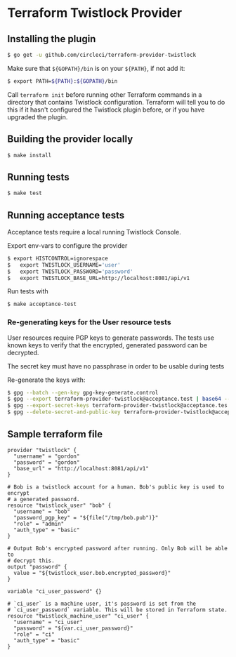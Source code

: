 # Terraform Twistlock Provider

## Installing the plugin
```bash
$ go get -u github.com/circleci/terraform-provider-twistlock
```

Make sure that `${GOPATH}/bin` is on your `${PATH}`, if not add it:
```bash
$ export PATH=${PATH}:${GOPATH}/bin
```

Call `terraform init` before running other Terraform commands in a directory
that contains Twistlock configuration. Terraform will tell you to do this if it
hasn't configured the Twistlock plugin before, or if you have upgraded the
plugin.


## Building the provider locally
```bash
$ make install
```

## Running tests
```bash
$ make test
```

## Running acceptance tests
Acceptance tests require a local running Twistlock Console.

Export env-vars to configure the provider
```bash
$ export HISTCONTROL=ignorespace
$   export TWISTLOCK_USERNAME='user'
$   export TWISTLOCK_PASSWORD='password'
$   export TWISTLOCK_BASE_URL=http://localhost:8081/api/v1
```

Run tests with
```bash
$ make acceptance-test
```

### Re-generating keys for the User resource tests

User resources require PGP keys to generate passwords. The tests use known keys
to verify that the encrypted, generated password can be decrypted.

The secret key must have no passphrase in order to be usable during tests

Re-generate the keys with:
```bash
$ gpg --batch --gen-key gpg-key-generate.control
$ gpg --export terraform-provider-twistlock@acceptance.test | base64 --break=76 > twistlock/testdata/test-gpg-keys/terraform.pub
$ gpg --export-secret-keys terraform-provider-twistlock@acceptance.tes | base64 --break=76 > twistlock/testdata/test-gpg-keys/terraform.priv
$ gpg --delete-secret-and-public-key terraform-provider-twistlock@acceptance.test
```

## Sample terraform file
```
provider "twistlock" {
  "username" = "gordon"
  "password" = "gordon"
  "base_url" = "http://localhost:8081/api/v1"
}

# Bob is a twistlock account for a human. Bob's public key is used to encrypt
# a generated password.
resource "twistlock_user" "bob" {
  "username" = "bob"
  "password_pgp_key" = "${file("/tmp/bob.pub")}"
  "role" = "admin"
  "auth_type" = "basic"
}

# Output Bob's encrypted password after running. Only Bob will be able to
# decrypt this.
output "password" {
  value = "${twistlock_user.bob.encrypted_password}"
}

variable "ci_user_password" {}

# `ci_user` is a machine user, it's password is set from the
# `ci_user_password` variable. This will be stored in Terraform state.
resource "twistlock_machine_user" "ci_user" {
  "username" = "ci_user"
  "password" = "${var.ci_user_password}"
  "role" = "ci"
  "auth_type" = "basic"
}
```
